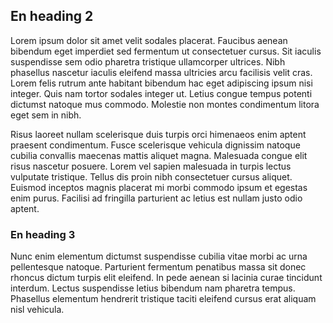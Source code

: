 ## En heading 2
Lorem ipsum dolor sit amet velit sodales placerat. Faucibus aenean bibendum eget imperdiet sed fermentum ut consectetuer cursus. Sit iaculis suspendisse sem odio pharetra tristique ullamcorper ultrices. Nibh phasellus nascetur iaculis eleifend massa ultricies arcu facilisis velit cras. Lorem felis rutrum ante habitant bibendum hac eget adipiscing ipsum nisi integer. Quis nam tortor sodales integer ut. Letius congue tempus potenti dictumst natoque mus commodo. Molestie non montes condimentum litora eget sem in nibh.

Risus laoreet nullam scelerisque duis turpis orci himenaeos enim aptent praesent condimentum. Fusce scelerisque vehicula dignissim natoque cubilia convallis maecenas mattis aliquet magna. Malesuada congue elit risus nascetur posuere. Lorem vel sapien malesuada in turpis lectus vulputate tristique. Tellus dis proin nibh consectetuer cursus aliquet. Euismod inceptos magnis placerat mi morbi commodo ipsum et egestas enim purus. Facilisi ad fringilla parturient ac letius est nullam justo odio aptent.

### En heading 3

Nunc enim elementum dictumst suspendisse cubilia vitae morbi ac urna pellentesque natoque. Parturient fermentum penatibus massa sit donec rhoncus dictum turpis elit eleifend. In pede aenean si lacinia curae tincidunt interdum. Lectus suspendisse letius bibendum nam pharetra tempus. Phasellus elementum hendrerit tristique taciti eleifend cursus erat aliquam nisl vehicula.
